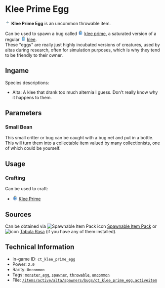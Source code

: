 # Klee Prime Egg

<img src="https://raw.githubusercontent.com/Ceterai/Enternia/main/items/active/alta/spawners/bugs/ct_klee_prime_egg.png" alt="Klee Prime Egg icon" loading="lazy" width="auto" height="16px"/> **Klee Prime Egg** is an uncommon throwable item.

Can be used to spawn a bug called <img src="https://raw.githubusercontent.com/Ceterai/Enternia/main/objects/alta/special/bugs/klee_prime/icon.png" alt="Klee Prime icon" loading="lazy" width="auto" height="16px"/> [klee prime](https://ceterai.github.io/MyEnternia/Wiki/KleePrime), a saturated version of a regular <img src="https://raw.githubusercontent.com/Ceterai/Enternia/main/objects/alta/special/bugs/klee/icon.png" alt="Klee icon" loading="lazy" width="auto" height="16px"/> [klee](https://ceterai.github.io/MyEnternia/Wiki/Klee).  
These "eggs" are really just highly incubated versions of creatures, used by altas during research, often for simulation purposes, which is why they tend to be friendly to their owner.

## Ingame

Species descriptions:

- Alta: A klee that drank too much alternia I guess. Don't really know why it happens to them.

## Parameters

### Small Bean

This small critter or bug can be caught with a bug net and put in a bottle.  
This will turn them into a collectable item valued by many collectionists, one of which could be yourself.

## Usage

### Crafting

Can be used to craft:

- <img src="https://raw.githubusercontent.com/Ceterai/Enternia/main/objects/alta/special/bugs/klee_prime/icon.png" alt="Klee Prime icon" loading="lazy" width="auto" height="16px"/> [Klee Prime](https://ceterai.github.io/MyEnternia/Wiki/KleePrime)

## Sources

Can be obtained via <img src="https://raw.githubusercontent.com/Silverfeelin/Starbound-SpawnableItemPack/master/interface/sip/iconSmall.png" alt="Spawnable Item Pack icon" width="18" height="14"/> [Spawnable Item Pack](https://steamcommunity.com/sharedfiles/filedetails/?id=733665104) or <img src="https://steamuserimages-a.akamaihd.net/ugc/263843960696222713/3EC9A7C005541F7D577EBCB8C5736B4EFC9973D6/" alt="icon" width="8" height="12"/> [Tabula Rasa](https://community.playstarbound.com/resources/the-tabula-rasa.3222/) (if you have any of them installed).

## Technical Information

- In-game ID: `ct_klee_prime_egg`
- Power: `2.0`
- Rarity: `Uncommon`
- Tags: [`monster_egg`](https://ceterai.github.io/MyEnternia/Wiki/Tags/MonsterEgg), [`spawner`](https://ceterai.github.io/MyEnternia/Wiki/Tags/Spawner), [`throwable`](https://ceterai.github.io/MyEnternia/Wiki/Tags/Throwable), [`uncommon`](https://ceterai.github.io/MyEnternia/Wiki/Tags/Uncommon)
- File: [`/items/active/alta/spawners/bugs/ct_klee_prime_egg.activeitem`](https://github.com/Ceterai/Enternia/blob/main/items/active/alta/spawners/bugs/ct_klee_prime_egg.activeitem)
